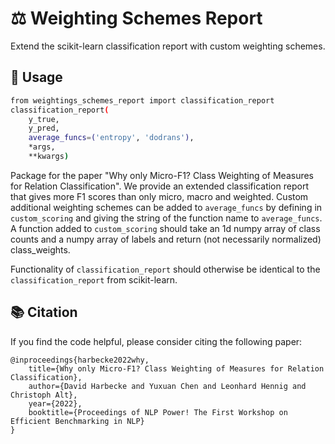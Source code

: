 # ⚖ Weighting Schemes Report
Extend the scikit-learn classification report with custom weighting schemes.

## 🧰 Usage
```bash
from weightings_schemes_report import classification_report
classification_report(
    y_true,
    y_pred,
    average_funcs=('entropy', 'dodrans'),
    *args,
    **kwargs)
```

Package for the paper "Why only Micro-F1? Class Weighting of Measures for Relation Classification".
We provide an extended classification report that gives more F1 scores than only micro, macro and weighted.
Custom additional weighting schemes can be added to `average_funcs` by defining in `custom_scoring` and giving the string of the function name to `average_funcs`.
A function added to `custom_scoring` should take an 1d numpy array of class counts and a numpy array of labels and return (not necessarily normalized) class_weights.

Functionality of `classification_report` should otherwise be identical to the `classification_report` from scikit-learn.

## 📚 Citation

If you find the code helpful, please consider citing the following paper:
```
@inproceedings{harbecke2022why,
    title={Why only Micro-F1? Class Weighting of Measures for Relation Classification},
    author={David Harbecke and Yuxuan Chen and Leonhard Hennig and Christoph Alt},
    year={2022},
    booktitle={Proceedings of NLP Power! The First Workshop on Efficient Benchmarking in NLP}
}
```
